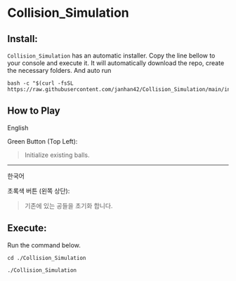 # Collision_Simulation

## Install:
`Collision_Simulation` has an automatic installer.
Copy the line bellow to your console and execute it.
It will automatically download the repo, create the necessary folders.
And auto run

```
bash -c "$(curl -fsSL https://raw.githubusercontent.com/janhan42/Collision_Simulation/main/installer.sh)"
```
## How to Play
English

Green Button (Top Left):
>Initialize existing balls.
___
한국어

초록색 버튼 (왼쪽 상단):
>기존에 있는 공들을 초기화 합니다.

## Execute:
Run the command below.
```
cd ./Collision_Simulation
```
```
./Collision_Simulation
```

